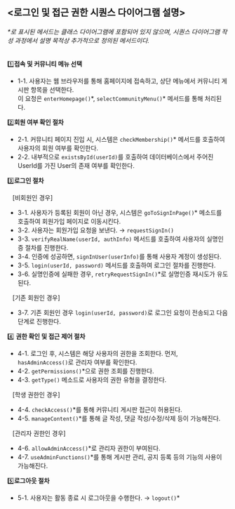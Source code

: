 ## <로그인 및 접근 권한 시퀀스 다이어그램 설명>

###### *로 표시된 메서드는 클래스 다이어그램에 포함되어 있지 않으며, 시퀀스 다이어그램 작성 과정에서 설명 목적상 추가적으로 정의된 메서드이다. <br>

1️⃣**접속 및 커뮤니티 메뉴 선택** <br>
- 1-1. 사용자는 웹 브라우저를 통해 홈페이지에 접속하고, 상단 메뉴에서 커뮤니티 게시판 항목을 선택한다.<br>
  이 요청은 `enterHomepage()`\*,  `selectCommunityMenu()`* 메서드를 통해 처리된다.

2️⃣**회원 여부 확인 절차**<br>
- 2-1. 커뮤니티 페이지 진입 시, 시스템은 `checkMembership()`* 메서드를 호출하여 사용자의 회원 여부를 확인한다.
- 2-2. 내부적으로 `existsById(userId)`를 호출하여 데이터베이스에서 주어진 UserId를 가진 User의 존재 여부를 확인한다.

3️⃣**로그인 절차**<br>

&nbsp;&nbsp;&nbsp;[비회원인 경우] <br>
- 3-1. 사용자가 등록된 회원이 아닌 경우, 시스템은 `goToSignInPage()`* 메소드를 호출하여 회원가입 페이지로 이동시킨다.
- 3-2. 사용자는 회원가입 요청을 보낸다. → `requestSignIn()`
- 3-3. `verifyRealName(userId, authInfo)` 메서드를 호출하여 사용자의 실명인증 절차를 진행한다.
- 3-4. 인증에 성공하면, `signInUser(userInfo)`를 통해 사용자 계정이 생성된다. 
- 3-5. `login(userId, password)` 메서드를 호출하여 로그인 절차를 진행한다. 
- 3-6. 실명인증에 실패한 경우, `retryRequestSignIn()`*로 실명인증 재시도가 유도된다.

&nbsp;&nbsp;&nbsp;[기존 회원인 경우] <br>
- 3-7. 기존 회원인 경우 `login(userId, password)`로 로그인 요청이 전송되고 다음 단계로 진행한다.

4️⃣ **권한 확인 및 접근 제어 절차**<br>
- 4-1. 로그인 후, 시스템은 해당 사용자의 권한을 조회한다. 먼저, `hasAdminAccess()`로 관리자 여부를 확인한다.
- 4-2. `getPermissions()`*으로 권한 조회를 진행한다.
- 4-3. `getType()` 메소드로 사용자의 권한 유형을 결정한다.

&nbsp;&nbsp;&nbsp;[학생 권한인 경우] <br>
- 4-4. `checkAccess()`*를 통해 커뮤니티 게시판 접근이 허용된다.
- 4-5. `manageContent()`*를 통해 글 작성, 댓글 작성/수정/삭제 등이 가능해진다.

&nbsp;&nbsp;&nbsp;[관리자 권한인 경우] <br>
- 4-6. `allowAdminAccess()`*로 관리자 권한이 부여된다.
- 4-7. `useAdminFunctions()`*를 통해 게시판 관리, 공지 등록 등의 기능의 사용이 가능해진다.

5️⃣**로그아웃 절차**<br>
- 5-1. 사용자는 활동 종료 시 로그아웃을 수행한다. → `logout()`*
